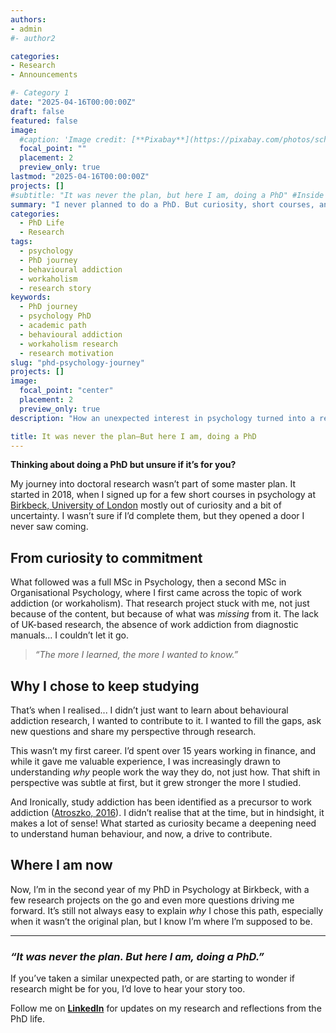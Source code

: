 ```yaml
---
authors:
- admin
#- author2

categories:
- Research
- Announcements

#- Category 1
date: "2025-04-16T00:00:00Z"
draft: false
featured: false
image:
  #caption: 'Image credit: [**Pixabay**](https://pixabay.com/photos/school-work-write-still-life-851328/)'
  focal_point: ""
  placement: 2
  preview_only: true
lastmod: "2025-04-16T00:00:00Z"
projects: []
#subtitle: "It was never the plan, but here I am, doing a PhD" #Inside post
summary: "I never planned to do a PhD. But curiosity, short courses, and a growing interest in psychology turned into two MScs—and eventually, doctoral research in behavioural addiction." #Pagina principal/Social
categories:
  - PhD Life
  - Research
tags:
  - psychology
  - PhD journey
  - behavioural addiction
  - workaholism
  - research story
keywords:
  - PhD journey
  - psychology PhD
  - academic path
  - behavioural addiction
  - workaholism research
  - research motivation
slug: "phd-psychology-journey"
projects: []
image:
  focal_point: "center"
  placement: 2
  preview_only: true
description: "How an unexpected interest in psychology turned into a research journey—from short courses to a PhD focused on behavioural addiction."

title: It was never the plan—But here I am, doing a PhD
---
```


**Thinking about doing a PhD but unsure if it’s for you?**  

My journey into doctoral research wasn’t part of some master plan. It started in 2018, when I signed up for a few short courses in psychology at [Birkbeck, University of London](https://www.bbk.ac.uk/prospective/short-courses) mostly out of curiosity and a bit of uncertainty. I wasn’t sure if I’d complete them, but they opened a door I never saw coming.

## From curiosity to commitment  

What followed was a full MSc in Psychology, then a second MSc in Organisational Psychology, where I first came across the topic of work addiction (or workaholism). That research project stuck with me, not just because of the content, but because of what was *missing* from it. The lack of UK-based research, the absence of work addiction from diagnostic manuals… I couldn’t let it go.

> *“The more I learned, the more I wanted to know.”*

## Why I chose to keep studying  

That’s when I realised... I didn’t just want to learn about behavioural addiction research, I wanted to contribute to it. I wanted to fill the gaps, ask new questions and share my perspective through research.

This wasn’t my first career. I’d spent over 15 years working in finance, and while it gave me valuable experience, I was increasingly drawn to understanding *why* people work the way they do, not just how. That shift in perspective was subtle at first, but it grew stronger the more I studied.

And Ironically, study addiction has been identified as a precursor to work addiction ([Atroszko, 2016](https://pubmed.ncbi.nlm.nih.gov/27842448/)). I didn’t realise that at the time, but in hindsight, it makes a lot of sense! What started as curiosity became a deepening need to understand human behaviour, and now, a drive to contribute.

## Where I am now  

Now, I’m in the second year of my PhD in Psychology at Birkbeck, with a few research projects on the go and even more questions driving me forward. It’s still not always easy to explain *why* I chose this path, especially when it wasn’t the original plan, but I know I’m where I’m supposed to be.

---

### *“It was never the plan. But here I am, doing a PhD.”*

If you’ve taken a similar unexpected path, or are starting to wonder if research might be for you, I’d love to hear your story too.

Follow me on **[LinkedIn](https://www.linkedin.com/in/stephanie-towch-4b2549206)** for updates on my research and reflections from the PhD life.
